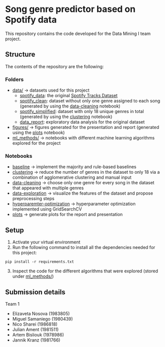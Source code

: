 # Song genre predictor based on Spotify data

This repository contains the code developed for the Data Mining I team project. 

## Structure

The contents of the repository are the following:
### Folders
* [data/](data/) &rarr; datasets used for this project
    - [spotify_data](data/spotify_data.csv): the original [Spotify Tracks Dataset](https://www.kaggle.com/datasets/maharshipandya/-spotify-tracks-dataset)
    - [spotify_clean](data/spotify_clean.csv): dataset without only one genre assigned to each song (generated by using the [data-cleaning](data-cleaning.ipynb) notebook)
    - [spotify_simplified](data/spotify_simplified.csv): dataset with only 18 unique genres in total (generated by using the [clustering](clustering.ipynb) notebook)
    - [data_report](data/data_report.html): exploratory data analysis for the original dataset
* [figures/](figures/) &rarr; figures generated for the presentation and report (generated using the [plots](plots.ipynb) notebook)
* [ml_methods/](ml_methods/) &rarr; notebooks with different machine learning algorithms explored for the project

### Notebooks
* [baseline](baseline.ipynb) &rarr;  implement the majority and rule-based baselines
* [clustering](clustering.ipynb) &rarr;  reduce the number of genres in the dataset to only 18 via a combination of agglomerative clustering and manual input
* [data-cleaning](data-cleaning.ipynb) &rarr;  choose only one genre for every song in the dataset that appeared with multiple genres
* [data-exploration](data-exploration.ipynb) &rarr; visualize the features of the dataset and propose preprocessing steps
* [hyperparemter-optimization](hyperparam-optim.ipynb) &rarr; hyperparameter optimization implemented using GridSearchCV
* [plots](plots.ipynb) &rarr; generate plots for the report and presentation


## Setup
1. Activate your virtual environment
2. Run the following command to install all the dependencies needed for this project:
```
pip install -r requirements.txt
```
3. Inspect the code for the different algorithms that were explored (stored under [ml_methods/](ml_methods/]))

## Submission details
Team 1
- Elizaveta Nosova (1983805)
- Miguel Samaniego (1980439)
- Nico Sharei (1986818)
- Julian Ament (1981511)
- Artem Bisliouk (1978986)
- Jannik Kranz (1981766)